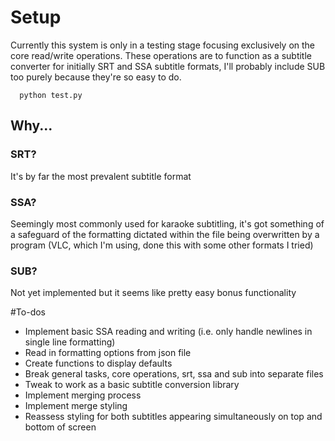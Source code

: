 # Setup

Currently this system is only in a testing stage focusing exclusively on the core read/write operations.
These operations are to function as a subtitle converter for initially SRT and SSA subtitle formats, I'll probably include SUB too purely because they're so easy to do.

```
  python test.py
```

## Why...
### SRT?
It's by far the most prevalent subtitle format
### SSA?
Seemingly most commonly used for karaoke subtitling, it's got something of a safeguard of the formatting dictated within the file being overwritten by a program (VLC, which I'm using, done this with some other formats I tried)
### SUB?
Not yet implemented but it seems like pretty easy bonus functionality


#To-dos
- Implement basic SSA reading and writing (i.e. only handle newlines in single line formatting)
- Read in formatting options from json file
- Create functions to display defaults
- Break general tasks, core operations, srt, ssa and sub into separate files
- Tweak to work as a basic subtitle conversion library
- Implement merging process
- Implement merge styling
- Reassess styling for both subtitles appearing simultaneously on top and bottom of screen

